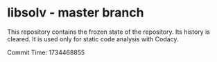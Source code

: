 # libsolv - master branch

This repository contains the frozen state of the repository.
Its history is cleared. It is used only for static code
analysis with Codacy.

Commit Time: 1734468855